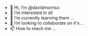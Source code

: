 - 👋 Hi, I’m @davidmorriso
- 👀 I’m interested in all
- 🌱 I’m currently learning them ...
- 💞️ I’m looking to collaborate on it's...
- 📫 How to reach me ...

<!---
davidmorriso/davidmorriso is a ✨ special ✨ repository because its `README.md` (this file) appears on your GitHub profile.
You can click the Preview link to take a look at your changes.
--->
